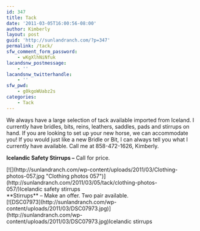 ```yaml
---
id: 347
title: Tack
date: '2011-03-05T16:00:56-08:00'
author: Kimberly
layout: post
guid: 'http://sunlandranch.com/?p=347'
permalink: /tack/
sfw_comment_form_password:
    - wKgXlhNiNfuk
lacandsnw_postmessage:
    - ''
lacandsnw_twitterhandle:
    - ''
sfw_pwd:
    - g0kgoWUabz2s
categories:
    - Tack
---
```


We always have a large selection of tack available imported from Iceland. I currently have bridles, bits, reins, leathers, saddles, pads and stirrups on hand. If you are looking to set up your new horse, we can accommodate you! If you would just like a new Bridle or Bit, I can always tell you what I currently have available. Call me at 858-472-1626, Kimberly.

**Icelandic Safety Stirrups –** Call for price.

<div class="wp-caption alignnone" id="attachment_702" style="width: 471px">[![](http://sunlandranch.com/wp-content/uploads/2011/03/Clothing-photos-057.jpg "Clothing photos 057")](http://sunlandranch.com/2011/03/05/tack/clothing-photos-057/)Icelandic safety stirrups

</div>**Stirrups** – Make an offer. Two pair available.

<div class="wp-caption alignnone" id="attachment_831" style="width: 394px">[![DSC07973](http://sunlandranch.com/wp-content/uploads/2011/03/DSC07973.jpg)](http://sunlandranch.com/wp-content/uploads/2011/03/DSC07973.jpg)Icelandic stirrups
